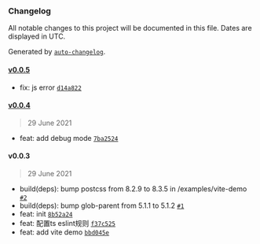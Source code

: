 ### Changelog

All notable changes to this project will be documented in this file. Dates are displayed in UTC.

Generated by [`auto-changelog`](https://github.com/CookPete/auto-changelog).

#### [v0.0.5](https://github.com/muzi131313/eslint-parse/compare/v0.0.4...v0.0.5)

- fix: js error [`d14a822`](https://github.com/muzi131313/eslint-parse/commit/d14a822d2023c77999c184454a55189097dfae15)

#### [v0.0.4](https://github.com/muzi131313/eslint-parse/compare/v0.0.3...v0.0.4)

> 29 June 2021

- feat: add debug mode [`7ba2524`](https://github.com/muzi131313/eslint-parse/commit/7ba252476965b159811634f377641e97379fb115)

#### v0.0.3

> 29 June 2021

- build(deps): bump postcss from 8.2.9 to 8.3.5 in /examples/vite-demo [`#2`](https://github.com/muzi131313/eslint-parse/pull/2)
- build(deps): bump glob-parent from 5.1.1 to 5.1.2 [`#1`](https://github.com/muzi131313/eslint-parse/pull/1)
- feat: init [`8b52a24`](https://github.com/muzi131313/eslint-parse/commit/8b52a249fc835c2be05bcdb1ff08b41affb20680)
- feat: 配置ts eslint规则 [`f37c525`](https://github.com/muzi131313/eslint-parse/commit/f37c525232c0231d58294c563511d5dc8f9d4edb)
- feat: add vite demo [`bbd045e`](https://github.com/muzi131313/eslint-parse/commit/bbd045ed739b3b7d5e152781f1a7bf2aca9bddd4)
